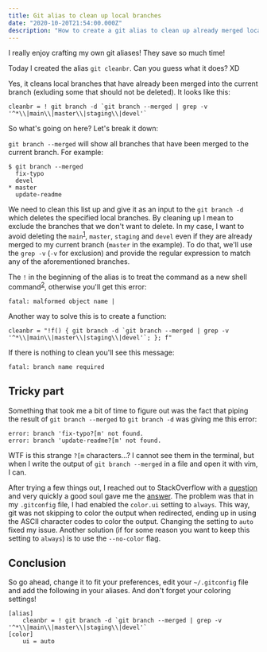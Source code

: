 ```yaml
---
title: Git alias to clean up local branches
date: "2020-10-20T21:54:00.000Z"
description: "How to create a git alias to clean up already merged local branches. And some things to watch out for."
---
```


I really enjoy crafting my own git aliases! They save so much time!

Today I created the alias `git cleanbr`. Can you guess what it does? XD

Yes, it cleans local branches that have already been merged into the current branch (exluding some that should not be deleted). It looks like this:

```
cleanbr = ! git branch -d `git branch --merged | grep -v '^*\\|main\\|master\\|staging\\|devel'`
```

So what's going on here? Let's break it down:

`git branch --merged` will show all branches that have been merged to the current branch. For example:

```
$ git branch --merged
  fix-typo
  devel
* master
  update-readme
```

We need to clean this list up and give it as an input to the `git branch -d` which deletes the specified local branches. By cleaning up I mean to exclude the branches that we don't want to delete. In my case, I want to avoid deleting the `main`<sup>[1]</sup>, `master`, `staging` and `devel` even if they are already merged to my current branch (`master` in the example). To do that, we'll use the `grep -v` (`-v` for exclusion) and provide the regular expression to match any of the aforementioned branches.

The `!` in the beginning of the alias is to treat the command as a new shell command<sup>[2]</sup>, otherwise you'll get this error:

```
fatal: malformed object name |
```

Another way to solve this is to create a function:

```
cleanbr = "!f() { git branch -d `git branch --merged | grep -v '^*\\|main\\|master\\|staging\\|devel'`; }; f"
```

If there is nothing to clean you'll see this message:

```
fatal: branch name required
```

## Tricky part

Something that took me a bit of time to figure out was the fact that piping the result of `git branch --merged` to `git branch -d` was giving me this error:

```
error: branch 'fix-typo?[m' not found.
error: branch 'update-readme?[m' not found.
```

WTF is this strange `?[m` characters...? I cannot see them in the terminal, but when I write the output of `git branch --merged` in a file and open it with vim, I can.

After trying a few things out, I reached out to StackOverflow with a [question](https://stackoverflow.com/questions/64442502/how-to-remove-m-and-32-characters-in-vim) and very quickly a good soul gave me the [answer](https://stackoverflow.com/a/64442570/1644591). The problem was that in my `.gitconfig` file, I had enabled the `color.ui` setting to `always`. This way, git was not skipping to color the output when redirected, ending up in using the ASCII character codes to color the output. Changing the setting to `auto` fixed my issue. Another solution (if for some reason you want to keep this setting to `always`) is to use the `--no-color` flag.

## Conclusion

So go ahead, change it to fit your preferences, edit your `~/.gitconfig` file and add the following in your aliases. And don't forget your coloring settings!

```
[alias]
    cleanbr = ! git branch -d `git branch --merged | grep -v '^*\\|main\\|master\\|staging\\|devel'`
[color]
    ui = auto
```

[1]: https://github.com/github/renaming
[2]: https://stackoverflow.com/a/19525426/1644591
